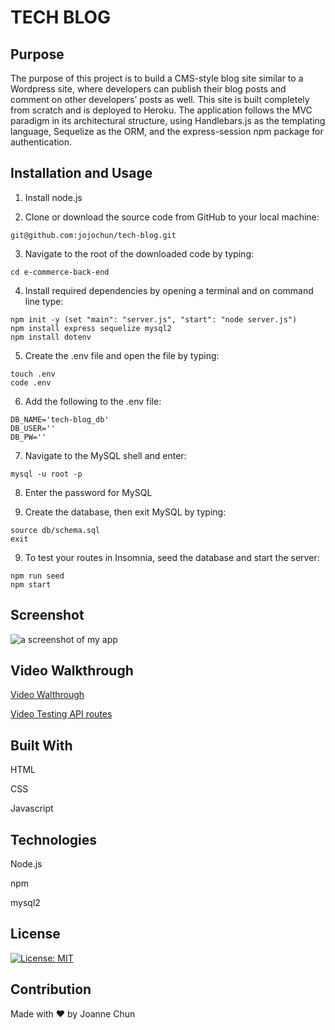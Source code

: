 # TECH BLOG

## Purpose

The purpose of this project is to build a CMS-style blog site similar to a Wordpress site, where developers can publish their blog posts and comment on other developers’ posts as well.
This site is built completely from scratch and is deployed to Heroku. The application follows the MVC paradigm in its architectural structure, using Handlebars.js as the templating language, Sequelize as the ORM, and the express-session npm package for authentication.

## Installation and Usage

1. Install node.js

2. Clone or download the source code from GitHub to your local machine:

```shell
git@github.com:jojochun/tech-blog.git
```

3. Navigate to the root of the downloaded code by typing:

```shell
cd e-commerce-back-end
```

4. Install required dependencies by opening a terminal and on command line type:

```shell
npm init -y (set "main": "server.js", "start": "node server.js")
npm install express sequelize mysql2
npm install dotenv
```

5. Create the .env file and open the file by typing:

```shell
touch .env
code .env
```

6. Add the following to the .env file:

```shell
DB_NAME='tech-blog_db'
DB_USER=''
DB_PW=''
```

7. Navigate to the MySQL shell and enter:

```shell
mysql -u root -p
```

8. Enter the password for MySQL

9. Create the database, then exit MySQL by typing:

```shell
source db/schema.sql
exit
```

9. To test your routes in Insomnia, seed the database and start the server:

```shell
npm run seed
npm start
```

## Screenshot

![a screenshot of my app](./assets/tech-blog.png)

## Video Walkthrough

[Video Walthrough]()

[Video Testing API routes]()

## Built With

HTML

CSS

Javascript

## Technologies

Node.js

npm

mysql2

## License

[![License: MIT](https://img.shields.io/badge/License-MIT-green.svg)](https://opensource.org/licenses/MIT)

## Contribution

Made with ❤️ by Joanne Chun
